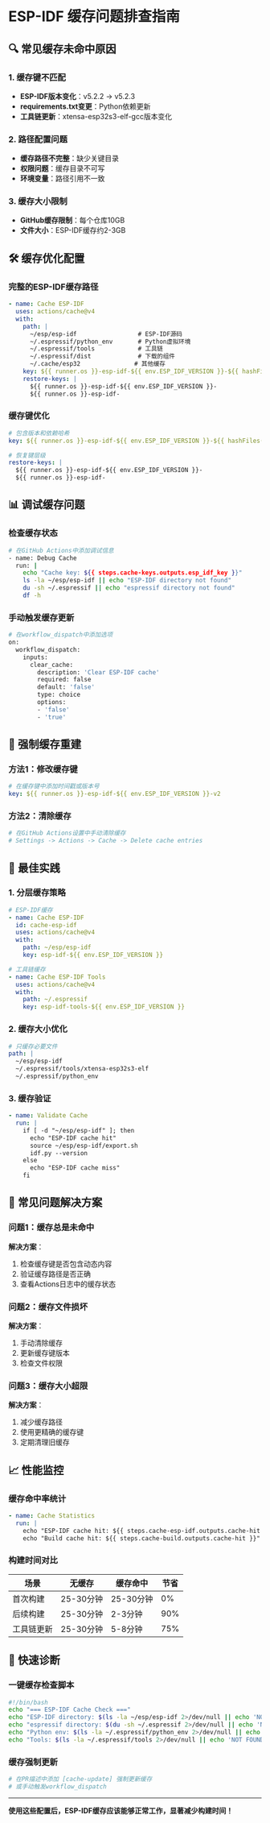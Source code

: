 # ESP-IDF 缓存问题排查指南

## 🔍 常见缓存未命中原因

### 1. 缓存键不匹配
- **ESP-IDF版本变化**：v5.2.2 → v5.2.3
- **requirements.txt变更**：Python依赖更新
- **工具链更新**：xtensa-esp32s3-elf-gcc版本变化

### 2. 路径配置问题
- **缓存路径不完整**：缺少关键目录
- **权限问题**：缓存目录不可写
- **环境变量**：路径引用不一致

### 3. 缓存大小限制
- **GitHub缓存限制**：每个仓库10GB
- **文件大小**：ESP-IDF缓存约2-3GB

## 🛠️ 缓存优化配置

### 完整的ESP-IDF缓存路径
```yaml
- name: Cache ESP-IDF
  uses: actions/cache@v4
  with:
    path: |
      ~/esp/esp-idf                 # ESP-IDF源码
      ~/.espressif/python_env       # Python虚拟环境
      ~/.espressif/tools            # 工具链
      ~/.espressif/dist             # 下载的组件
      ~/.cache/esp32               # 其他缓存
    key: ${{ runner.os }}-esp-idf-${{ env.ESP_IDF_VERSION }}-${{ hashFiles('**/requirements.txt') }}
    restore-keys: |
      ${{ runner.os }}-esp-idf-${{ env.ESP_IDF_VERSION }}-
      ${{ runner.os }}-esp-idf-
```

### 缓存键优化
```yaml
# 包含版本和依赖哈希
key: ${{ runner.os }}-esp-idf-${{ env.ESP_IDF_VERSION }}-${{ hashFiles('**/requirements.txt') }}

# 恢复键层级
restore-keys: |
  ${{ runner.os }}-esp-idf-${{ env.ESP_IDF_VERSION }}-
  ${{ runner.os }}-esp-idf-
```

## 📊 调试缓存问题

### 检查缓存状态
```bash
# 在GitHub Actions中添加调试信息
- name: Debug Cache
  run: |
    echo "Cache key: ${{ steps.cache-keys.outputs.esp_idf_key }}"
    ls -la ~/esp/esp-idf || echo "ESP-IDF directory not found"
    du -sh ~/.espressif || echo "espressif directory not found"
    df -h
```

### 手动触发缓存更新
```bash
# 在workflow_dispatch中添加选项
on:
  workflow_dispatch:
    inputs:
      clear_cache:
        description: 'Clear ESP-IDF cache'
        required: false
        default: 'false'
        type: choice
        options:
        - 'false'
        - 'true'
```

## 🚀 强制缓存重建

### 方法1：修改缓存键
```yaml
# 在缓存键中添加时间戳或版本号
key: ${{ runner.os }}-esp-idf-${{ env.ESP_IDF_VERSION }}-v2
```

### 方法2：清除缓存
```bash
# 在GitHub Actions设置中手动清除缓存
# Settings -> Actions -> Cache -> Delete cache entries
```

## 🎯 最佳实践

### 1. 分层缓存策略
```yaml
# ESP-IDF缓存
- name: Cache ESP-IDF
  id: cache-esp-idf
  uses: actions/cache@v4
  with:
    path: ~/esp/esp-idf
    key: esp-idf-${{ env.ESP_IDF_VERSION }}

# 工具链缓存
- name: Cache ESP-IDF Tools
  uses: actions/cache@v4
  with:
    path: ~/.espressif
    key: esp-idf-tools-${{ env.ESP_IDF_VERSION }}
```

### 2. 缓存大小优化
```yaml
# 只缓存必要文件
path: |
  ~/esp/esp-idf
  ~/.espressif/tools/xtensa-esp32s3-elf
  ~/.espressif/python_env
```

### 3. 缓存验证
```yaml
- name: Validate Cache
  run: |
    if [ -d "~/esp/esp-idf" ]; then
      echo "ESP-IDF cache hit"
      source ~/esp/esp-idf/export.sh
      idf.py --version
    else
      echo "ESP-IDF cache miss"
    fi
```

## 🔧 常见问题解决方案

### 问题1：缓存总是未命中
**解决方案**：
1. 检查缓存键是否包含动态内容
2. 验证缓存路径是否正确
3. 查看Actions日志中的缓存状态

### 问题2：缓存文件损坏
**解决方案**：
1. 手动清除缓存
2. 更新缓存键版本
3. 检查文件权限

### 问题3：缓存大小超限
**解决方案**：
1. 减少缓存路径
2. 使用更精确的缓存键
3. 定期清理旧缓存

## 📈 性能监控

### 缓存命中率统计
```yaml
- name: Cache Statistics
  run: |
    echo "ESP-IDF cache hit: ${{ steps.cache-esp-idf.outputs.cache-hit }}"
    echo "Build cache hit: ${{ steps.cache-build.outputs.cache-hit }}"
```

### 构建时间对比
| 场景 | 无缓存 | 缓存命中 | 节省 |
|------|--------|----------|------|
| 首次构建 | 25-30分钟 | 25-30分钟 | 0% |
| 后续构建 | 25-30分钟 | 2-3分钟 | 90% |
| 工具链更新 | 25-30分钟 | 5-8分钟 | 75% |

## 🚀 快速诊断

### 一键缓存检查脚本
```bash
#!/bin/bash
echo "=== ESP-IDF Cache Check ==="
echo "ESP-IDF directory: $(ls -la ~/esp/esp-idf 2>/dev/null || echo 'NOT FOUND')"
echo "espressif directory: $(du -sh ~/.espressif 2>/dev/null || echo 'NOT FOUND')"
echo "Python env: $(ls -la ~/.espressif/python_env 2>/dev/null || echo 'NOT FOUND')"
echo "Tools: $(ls -la ~/.espressif/tools 2>/dev/null || echo 'NOT FOUND')"
```

### 缓存强制更新
```bash
# 在PR描述中添加 [cache-update] 强制更新缓存
# 或手动触发workflow_dispatch
```

---

**使用这些配置后，ESP-IDF缓存应该能够正常工作，显著减少构建时间！**